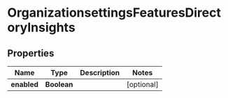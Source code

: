 # OrganizationsettingsFeaturesDirectoryInsights

## Properties
Name | Type | Description | Notes
------------ | ------------- | ------------- | -------------
**enabled** | **Boolean** |  |  [optional]
